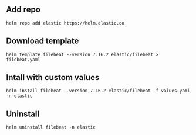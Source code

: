 ## Add repo

```shell
helm repo add elastic https://helm.elastic.co
```

## Download template

```shell
helm template filebeat --version 7.16.2 elastic/filebeat > filebeat.yaml
```

## Intall with custom values

```shell
helm install filebeat --version 7.16.2 elastic/filebeat -f values.yaml -n elastic
```

## Uninstall

```shell
helm uninstall filebeat -n elastic
```